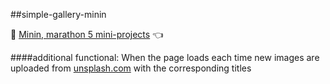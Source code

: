 ##simple-gallery-minin

:runner: [Minin, marathon 5 mini-projects](https://vladilen.ru/marathon) :point_left:

####additional functional: 
When the page loads each time new images are uploaded from [unsplash.com](unsplash.com) with the corresponding titles